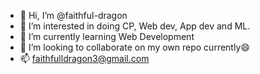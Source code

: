 - 👋 Hi, I’m @faithful-dragon
- 👀 I’m interested in doing CP, Web dev, App dev and ML.
- 🌱 I’m currently learning Web Development
- 💞️ I’m looking to collaborate on my own repo currently😄
- 📫 faithfulldragon3@gmail.com

<!---
faithful-dragon/faithful-dragon is a ✨ special ✨ repository because its `README.md` (this file) appears on your GitHub profile.
You can click the Preview link to take a look at your changes.
--->
